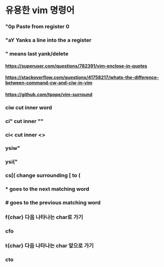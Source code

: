 # 유용한 vim 명령어

### "0p Paste from register 0
### "aY Yanks a line into the a register
### " means last yank/delete

#### https://superuser.com/questions/782391/vim-enclose-in-quotes
#### https://stackoverflow.com/questions/41758217/whats-the-difference-between-command-cw-and-ciw-in-vim
#### https://github.com/tpope/vim-surround
### ciw cut inner word
### ci" cut inner ""
### ci< cut inner <>
### ysiw"
### ysi("
### cs[( change surrounding [ to (
### * goes to the next matching word 
### # goes to the previous matching word 
### f{char} 다음 나타나는 char로 가기
### cfo
### t{char} 다음 나타나는 char 앞으로 가기
### cto
